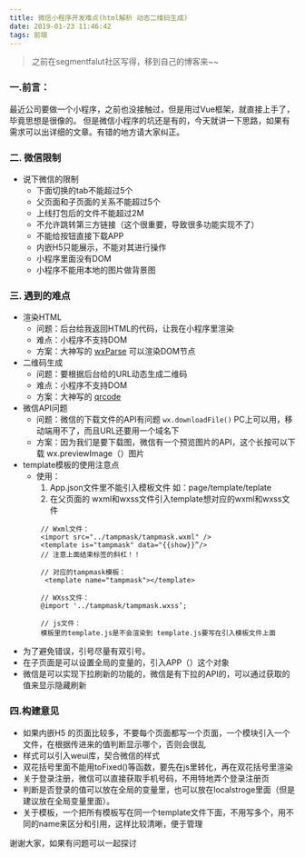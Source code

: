 ```yaml
---
title: 微信小程序开发难点(html解析 动态二维码生成)
date: 2019-01-23 11:46:42
tags: 前端 
---
```


> 之前在segmentfalut社区写得，移到自己的博客来~~

### 一.前言：

最近公司要做一个小程序，之前也没接触过，但是用过Vue框架，就直接上手了，毕竟思想是很像的。
但是微信小程序的坑还是有的，今天就讲一下思路，如果有需求可以出详细的文章。有错的地方请大家纠正。

### 二. 微信限制

* 说下微信的限制 
  * 下面切换的tab不能超过5个
  * 父页面和子页面的关系不能超过5个
  * 上线打包后的文件不能超过2M
  * 不允许跳转第三方链接（这个很重要，导致很多功能实现不了）
  * 不能给按钮直接下载APP
  * 内嵌H5只能展示，不能对其进行操作
  * 小程序里面没有DOM
  * 小程序不能用本地的图片做背景图

### 三. 遇到的难点

  * 渲染HTML
    * ​问题：后台给我返回HTML的代码，让我在小程序里渲染
    * 难点：小程序不支持DOM
    * 方案：大神写的 [wxParse](https://github.com/icindy/wxParse)  可以渲染DOM节点
  * 二维码生成
    * 问题：要根据后台给的URL动态生成二维码
    * 难点：小程序不支持DOM
    * 方案：大神写的 [qrcode](https://github.com/yingye/weapp-qrcode) 
  * 微信API问题
    * 问题：微信的下载文件的API有问题 `wx.downloadFile()` PC上可以用，移动端用不了，而且URL还要用一个域名下
    * 方案：因为我们是要下载图，微信有一个预览图片的API，这个长按可以下载 wx.previewImage（）图片
  * template模板的使用注意点
    * 使用：
      1. App.json文件里不能引入模板文件 如：page/template/teplate
      2. 在父页面的 wxml和wxss文件引入template想对应的wxml和wxss文件
        ```
         // Wxml文件：
         ​<import src="../tampmask/tampmask.wxml" />
         <template is="tampmask" data="{{show}}”/>
         // 注意上面结束标签的斜杠！！

         // 对应的tampmask模板：
          <template name="tampmask"></template> 
          
         // WXss文件：
        ​ @import '../tampmask/tampmask.wxss’;

         // js文件：
         模板里的template.js是不会渲染到 template.js要写在引入模板文件上面
        ```
  * ​为了避免错误，引号尽量有双引号。
  * 在子页面是可以设置全局的变量的，引入APP（）这个对象
  * 微信是可以实现下拉刷新的功能的，微信是有下拉的API的，可以通过获取的值来显示隐藏刷新

### 四.构建意见

  * 如果内嵌H5 的页面比较多，不要每个页面都写一个页面，一个模块引入一个<web-view>文件，在根据传进来的值判断显示哪个，否则会很乱
  * 样式可以引入weui库，契合微信的样式
  * 双花括号里面不能用toFixed()等函数，要先在js里转化，再在双花括号里渲染
  * 关于登录注册，微信可以直接获取手机号码，不用特地弄个登录注册页
  * 判断是否登录的值可以放在全局的变量里，也可以放在localstroge里面（但是建议放在全局变量里面）。
  * 关于模板，一个把所有模板写在同一个template文件下面，不用写多个，用不同的name来区分和引用，这样比较清晰，便于管理

谢谢大家，如果有问题可以一起探讨
